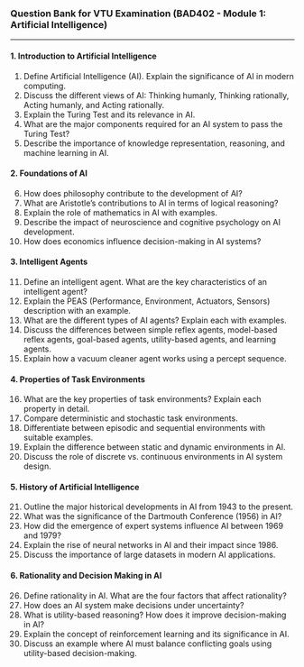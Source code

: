 


### **Question Bank for VTU Examination (BAD402 - Module 1: Artificial Intelligence)**  
---
#### **1. Introduction to Artificial Intelligence**  
1. Define Artificial Intelligence (AI). Explain the significance of AI in modern computing.  
2. Discuss the different views of AI: Thinking humanly, Thinking rationally, Acting humanly, and Acting rationally.  
3. Explain the Turing Test and its relevance in AI.  
4. What are the major components required for an AI system to pass the Turing Test?  
5. Describe the importance of knowledge representation, reasoning, and machine learning in AI.  

#### **2. Foundations of AI**  
6. How does philosophy contribute to the development of AI?  
7. What are Aristotle’s contributions to AI in terms of logical reasoning?  
8. Explain the role of mathematics in AI with examples.  
9. Describe the impact of neuroscience and cognitive psychology on AI development.  
10. How does economics influence decision-making in AI systems?  

#### **3. Intelligent Agents**  
11. Define an intelligent agent. What are the key characteristics of an intelligent agent?  
12. Explain the PEAS (Performance, Environment, Actuators, Sensors) description with an example.  
13. What are the different types of AI agents? Explain each with examples.  
14. Discuss the differences between simple reflex agents, model-based reflex agents, goal-based agents, utility-based agents, and learning agents.  
15. Explain how a vacuum cleaner agent works using a percept sequence.  

#### **4. Properties of Task Environments**  
16. What are the key properties of task environments? Explain each property in detail.  
17. Compare deterministic and stochastic task environments.  
18. Differentiate between episodic and sequential environments with suitable examples.  
19. Explain the difference between static and dynamic environments in AI.  
20. Discuss the role of discrete vs. continuous environments in AI system design.  

#### **5. History of Artificial Intelligence**  
21. Outline the major historical developments in AI from 1943 to the present.  
22. What was the significance of the Dartmouth Conference (1956) in AI?  
23. How did the emergence of expert systems influence AI between 1969 and 1979?  
24. Explain the rise of neural networks in AI and their impact since 1986.  
25. Discuss the importance of large datasets in modern AI applications.  

#### **6. Rationality and Decision Making in AI**  
26. Define rationality in AI. What are the four factors that affect rationality?  
27. How does an AI system make decisions under uncertainty?  
28. What is utility-based reasoning? How does it improve decision-making in AI?  
29. Explain the concept of reinforcement learning and its significance in AI.  
30. Discuss an example where AI must balance conflicting goals using utility-based decision-making.  



